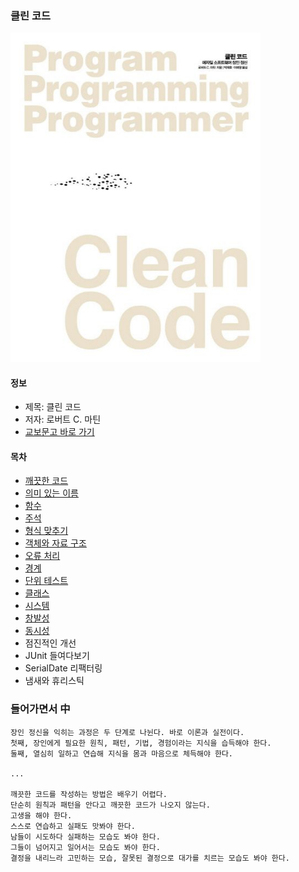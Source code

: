 ### 클린 코드

<img src="img.png" width="400">

#### 정보

- 제목: 클린 코드
- 저자: 로버트 C. 마틴
- [교보문고 바로 가기](https://product.kyobobook.co.kr/detail/S000001032980)

#### 목차

- [깨끗한 코드](https://github.com/kiekk/book-report/tree/master/%ED%81%B4%EB%A6%B0%20%EC%BD%94%EB%93%9C/%EA%B9%A8%EB%81%97%ED%95%9C%20%EC%BD%94%EB%93%9C)
- [의미 있는 이름](https://github.com/kiekk/book-report/tree/master/%ED%81%B4%EB%A6%B0%20%EC%BD%94%EB%93%9C/%EC%9D%98%EB%AF%B8%20%EC%9E%88%EB%8A%94%20%EC%9D%B4%EB%A6%84)
- [함수](https://github.com/kiekk/book-report/tree/master/%ED%81%B4%EB%A6%B0%20%EC%BD%94%EB%93%9C/%ED%95%A8%EC%88%98)
- [주석](https://github.com/kiekk/book-report/tree/master/%ED%81%B4%EB%A6%B0%20%EC%BD%94%EB%93%9C/%EC%A3%BC%EC%84%9D)
- [형식 맞추기](https://github.com/kiekk/book-report/tree/master/%ED%81%B4%EB%A6%B0%20%EC%BD%94%EB%93%9C/%ED%98%95%EC%8B%9D%20%EB%A7%9E%EC%B6%94%EA%B8%B0)
- [객체와 자료 구조](https://github.com/kiekk/book-report/tree/master/%ED%81%B4%EB%A6%B0%20%EC%BD%94%EB%93%9C/%EA%B0%9D%EC%B2%B4%EC%99%80%20%EC%9E%90%EB%A3%8C%20%EA%B5%AC%EC%A1%B0)
- [오류 처리](https://github.com/kiekk/book-report/tree/master/%ED%81%B4%EB%A6%B0%20%EC%BD%94%EB%93%9C/%EC%98%A4%EB%A5%98%20%EC%B2%98%EB%A6%AC)
- [경계](https://github.com/kiekk/book-report/tree/master/%ED%81%B4%EB%A6%B0%20%EC%BD%94%EB%93%9C/%EA%B2%BD%EA%B3%84)
- [단위 테스트](https://github.com/kiekk/book-report/tree/master/%ED%81%B4%EB%A6%B0%20%EC%BD%94%EB%93%9C/%EB%8B%A8%EC%9C%84%20%ED%85%8C%EC%8A%A4%ED%8A%B8)
- [클래스](https://github.com/kiekk/book-report/tree/master/%ED%81%B4%EB%A6%B0%20%EC%BD%94%EB%93%9C/%ED%81%B4%EB%9E%98%EC%8A%A4)
- [시스템](https://github.com/kiekk/book-report/tree/master/%ED%81%B4%EB%A6%B0%20%EC%BD%94%EB%93%9C/%EC%8B%9C%EC%8A%A4%ED%85%9C)
- [창발성](https://github.com/kiekk/book-report/tree/master/%ED%81%B4%EB%A6%B0%20%EC%BD%94%EB%93%9C/%EC%B0%BD%EB%B0%9C%EC%84%B1)
- [동시성](https://github.com/kiekk/book-report/tree/master/%ED%81%B4%EB%A6%B0%20%EC%BD%94%EB%93%9C/%EB%8F%99%EC%8B%9C%EC%84%B1)
- 점진적인 개선
- JUnit 들여다보기
- SerialDate 리팩터링
- 냄새와 휴리스틱

### 들어가면서 中

```
장인 정신을 익히는 과정은 두 단계로 나뉜다. 바로 이론과 실전이다.
첫째, 장인에게 필요한 원칙, 패턴, 기법, 경험이라는 지식을 습득해야 한다.
둘째, 열심히 일하고 연습해 지식을 몸과 마음으로 체득해야 한다.

...

깨끗한 코드를 작성하는 방법은 배우기 어렵다.
단순히 원칙과 패턴을 안다고 깨끗한 코드가 나오지 않는다.
고생을 해야 한다.
스스로 연습하고 실패도 맛봐야 한다.
남들이 시도하다 실패하는 모습도 봐야 한다.
그들이 넘어지고 일어서는 모습도 봐야 한다.
결정을 내리느라 고민하는 모습, 잘못된 결정으로 대가를 치르는 모습도 봐야 한다.
```
